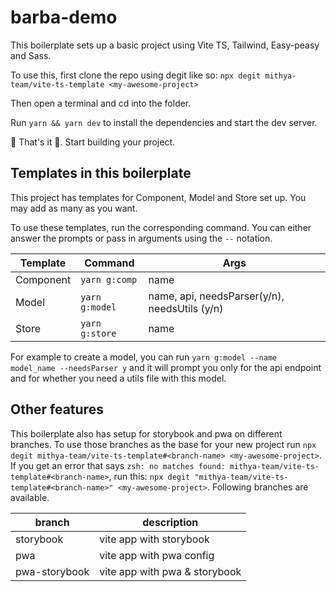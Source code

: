 # barba-demo

This boilerplate sets up a basic project using Vite TS, Tailwind, Easy-peasy and Sass.

To use this, first clone the repo using degit like so: `npx degit mithya-team/vite-ts-template <my-awesome-project>`

Then open a terminal and cd into the folder.

Run `yarn && yarn dev` to install the dependencies and start the dev server.

🎊 That's it 🎊. Start building your project.

## Templates in this boilerplate

This project has templates for Component, Model and Store set up. You may add as many as you want.

To use these templates, run the corresponding command. You can either answer the prompts or pass in arguments using the `--` notation.

| Template  | Command        | Args                                          |
| --------- | -------------- | --------------------------------------------- |
| Component | `yarn g:comp`  | name                                          |
| Model     | `yarn g:model` | name, api, needsParser(y/n), needsUtils (y/n) |
| Store     | `yarn g:store` | name                                          |

For example to create a model, you can run `yarn g:model --name model_name --needsParser y` and it will prompt you only for the api endpoint and for whether you need a utils file with this model.

## Other features

This boilerplate also has setup for storybook and pwa on different branches.
To use those branches as the base for your new project run `npx degit mithya-team/vite-ts-template#<branch-name> <my-awesome-project>`. If you get an error that says `zsh: no matches found: mithya-team/vite-ts-template#<branch-name>`, run this: `npx degit "mithya-team/vite-ts-template#<branch-name>" <my-awesome-project>`.
Following branches are available.

| branch        | description                   |
| ------------- | ----------------------------- |
| storybook     | vite app with storybook       |
| pwa           | vite app with pwa config      |
| pwa-storybook | vite app with pwa & storybook |
